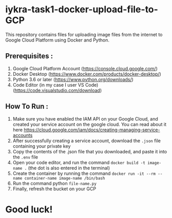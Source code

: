 # iykra-task1-docker-upload-file-to-GCP

This repository contains files for uploading image files from the internet to Google Cloud Platform using Docker and Python.

## Prerequisites :
1. Google Cloud Platform Account (https://console.cloud.google.com/)
2. Docker Desktop (https://www.docker.com/products/docker-desktop/)
3. Python 3.6 or later (https://www.python.org/downloads/)
4. Code Editor (in my case I user VS Code) (https://code.visualstudio.com/download)

## How To Run :
1. Make sure you have enabled the IAM API on your Google Cloud, and created your service account on the google cloud. You can read about it here https://cloud.google.com/iam/docs/creating-managing-service-accounts
2. After successfully creating a service account, download the ```.json``` file containing your private key
2. Copy the contents of the .json file that you downloaded, and paste it into the ```.env``` file
3. Open your code editor, and run the command ```docker build -t image-name .``` (the dot is also entered in the terminal)
4. Create the container by running the command ```docker run -it --rm --name container-name image-name /bin/bash```
5. Run the command python ```file-name.py```
6. Finally, refresh the bucket on your GCP

# Good luck!
